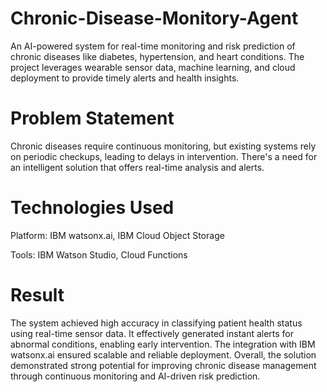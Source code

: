 # Chronic-Disease-Monitory-Agent
An AI-powered system for real-time monitoring and risk prediction of chronic diseases like diabetes, hypertension, and heart conditions. The project leverages wearable sensor data, machine learning, and cloud deployment to provide timely alerts and health insights.

# Problem Statement
Chronic diseases require continuous monitoring, but existing systems rely on periodic checkups, leading to delays in intervention. There's a need for an intelligent solution that offers real-time analysis and alerts.

# Technologies Used
Platform: IBM watsonx.ai, IBM Cloud Object Storage

Tools: IBM Watson Studio, Cloud Functions

# Result
The system achieved high accuracy in classifying patient health status using real-time sensor data. It effectively generated instant alerts for abnormal conditions, enabling early intervention. The integration with IBM watsonx.ai ensured scalable and reliable deployment. Overall, the solution demonstrated strong potential for improving chronic disease management through continuous monitoring and AI-driven risk prediction.

